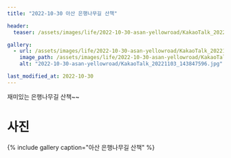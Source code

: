 ```yaml
---
title: "2022-10-30 아산 은행나무길 산책"

header:
  teaser: /assets/images/life/2022-10-30-asan-yellowroad/KakaoTalk_20221103_143847596.jpg

gallery:
  - url: /assets/images/life/2022-10-30-asan-yellowroad/KakaoTalk_20221103_143847596.jpg
    image_path: /assets/images/life/2022-10-30-asan-yellowroad/KakaoTalk_20221103_143847596.jpg
    alt: "2022-10-30-asan-yellowroad/KakaoTalk_20221103_143847596.jpg"

last_modified_at: 2022-10-30
---
```



재미있는 은행나무길 산책~~


# 사진

{% include gallery caption="아산 은행나무길 산책" %}




